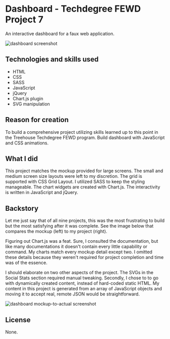 # Dashboard - Techdegree FEWD Project 7

An interactive dashboard for a faux web application.  

![dashboard screenshot](https://user-images.githubusercontent.com/16675876/59709570-1c473100-91d5-11e9-8281-b55e531bee26.jpg)

## Technologies and skills used 

+ HTML
+ CSS
+ SASS
+ JavaScript
+ jQuery
+ Chart.js plugin
+ SVG manipulation 

## Reason for creation
To build a comprehensive project utilizing skills learned up to this point in the Treehouse Techdegree FEWD program. Build dashboard with JavaScript and CSS animations.

## What I did
This project matches the mockup provided for large screens. The small and medium screen size layouts were left to my discretion. The grid is supported with CSS Grid Layout. I utilized SASS to keep the styling manageable. The chart widgets are created with Chart.js. The interactivity is written in JavaScript and jQuery. 
 
## Backstory
Let me just say that of all nine projects, this was the most frustrating to build but the most satisfying after it was complete. See the image below that compares the mockup (left) to my project (right).

Figuring out Chart.js was a feat. Sure, I consulted the documentation, but like many documentations it doesn't contain every little capability or command. My charts match every mockup detail except two. I omitted these details because they weren't required for project completion and time was of the essence.

I should elaborate on two other aspects of the project. The SVGs in the Social Stats section required manual tweaking. Secondly, I chose to to go with dynamically created content, instead of hard-coded static HTML. My content in this project is generated from an array of JavaScript objects and moving it to accept real, remote JSON would be straightforward. 

![dashboard mockup-to-actual screenshot](https://user-images.githubusercontent.com/16675876/59711458-2c610f80-91d9-11e9-8764-597160c624b5.jpg)

## License
None.
